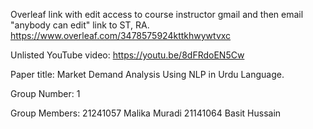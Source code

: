 Overleaf link with edit access to course instructor gmail and then email "anybody can edit" link to ST, RA.
https://www.overleaf.com/3478575924kttkhwywtvxc

Unlisted YouTube video:
https://youtu.be/8dFRdoEN5Cw

Paper title:
Market Demand Analysis Using NLP in Urdu Language.

Group Number:
1

Group Members:
21241057 Malika Muradi
21141064 Basit Hussain
